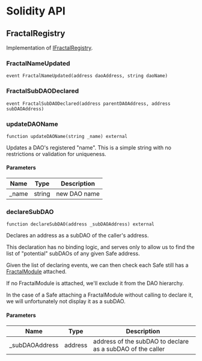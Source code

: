 # Solidity API

## FractalRegistry

Implementation of [IFractalRegistry](./interfaces/IFractalRegistry.md).

### FractalNameUpdated

```solidity
event FractalNameUpdated(address daoAddress, string daoName)
```

### FractalSubDAODeclared

```solidity
event FractalSubDAODeclared(address parentDAOAddress, address subDAOAddress)
```

### updateDAOName

```solidity
function updateDAOName(string _name) external
```

Updates a DAO's registered "name". This is a simple string
with no restrictions or validation for uniqueness.

#### Parameters

| Name | Type | Description |
| ---- | ---- | ----------- |
| _name | string | new DAO name |

### declareSubDAO

```solidity
function declareSubDAO(address _subDAOAddress) external
```

Declares an address as a subDAO of the caller's address.

This declaration has no binding logic, and serves only
to allow us to find the list of "potential" subDAOs of any 
given Safe address.

Given the list of declaring events, we can then check each
Safe still has a [FractalModule](../FractalModule.md) attached.

If no FractalModule is attached, we'll exclude it from the
DAO hierarchy.

In the case of a Safe attaching a FractalModule without calling 
to declare it, we will unfortunately not display it as a subDAO.

#### Parameters

| Name | Type | Description |
| ---- | ---- | ----------- |
| _subDAOAddress | address | address of the subDAO to declare       as a subDAO of the caller |

